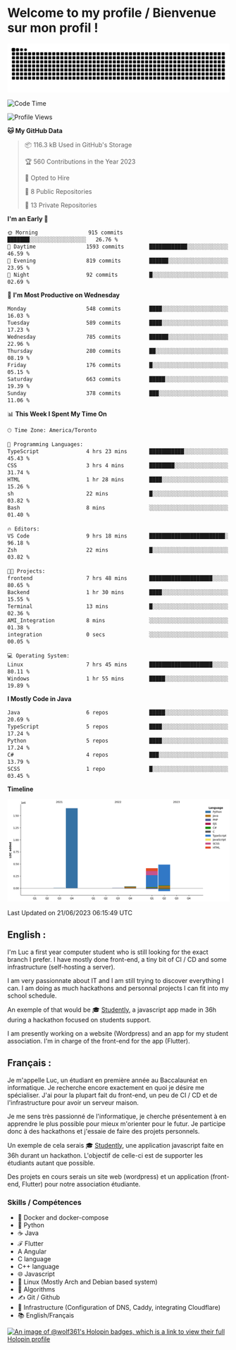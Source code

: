 # Welcome to my profile / Bienvenue sur mon profil !

![snake gif](https://github.com/wolf-361/wolf-361/blob/output/github-contribution-grid-snake.svg)

<!--START_SECTION:waka-->
![Code Time](http://img.shields.io/badge/Code%20Time-192%20hrs%2053%20mins-blue)

![Profile Views](http://img.shields.io/badge/Profile%20Views-0-blue)

**🐱 My GitHub Data** 

> 📦 116.3 kB Used in GitHub's Storage 
 > 
> 🏆 560 Contributions in the Year 2023
 > 
> 💼 Opted to Hire
 > 
> 📜 8 Public Repositories 
 > 
> 🔑 13 Private Repositories 
 > 
**I'm an Early 🐤** 

```text
🌞 Morning                915 commits         ███████░░░░░░░░░░░░░░░░░░   26.76 % 
🌆 Daytime                1593 commits        ████████████░░░░░░░░░░░░░   46.59 % 
🌃 Evening                819 commits         ██████░░░░░░░░░░░░░░░░░░░   23.95 % 
🌙 Night                  92 commits          █░░░░░░░░░░░░░░░░░░░░░░░░   02.69 % 
```
📅 **I'm Most Productive on Wednesday** 

```text
Monday                   548 commits         ████░░░░░░░░░░░░░░░░░░░░░   16.03 % 
Tuesday                  589 commits         ████░░░░░░░░░░░░░░░░░░░░░   17.23 % 
Wednesday                785 commits         ██████░░░░░░░░░░░░░░░░░░░   22.96 % 
Thursday                 280 commits         ██░░░░░░░░░░░░░░░░░░░░░░░   08.19 % 
Friday                   176 commits         █░░░░░░░░░░░░░░░░░░░░░░░░   05.15 % 
Saturday                 663 commits         █████░░░░░░░░░░░░░░░░░░░░   19.39 % 
Sunday                   378 commits         ███░░░░░░░░░░░░░░░░░░░░░░   11.06 % 
```


📊 **This Week I Spent My Time On** 

```text
🕑︎ Time Zone: America/Toronto

💬 Programming Languages: 
TypeScript               4 hrs 23 mins       ███████████░░░░░░░░░░░░░░   45.43 % 
CSS                      3 hrs 4 mins        ████████░░░░░░░░░░░░░░░░░   31.74 % 
HTML                     1 hr 28 mins        ████░░░░░░░░░░░░░░░░░░░░░   15.26 % 
sh                       22 mins             █░░░░░░░░░░░░░░░░░░░░░░░░   03.82 % 
Bash                     8 mins              ░░░░░░░░░░░░░░░░░░░░░░░░░   01.40 % 

🔥 Editors: 
VS Code                  9 hrs 18 mins       ████████████████████████░   96.18 % 
Zsh                      22 mins             █░░░░░░░░░░░░░░░░░░░░░░░░   03.82 % 

🐱‍💻 Projects: 
frontend                 7 hrs 48 mins       ████████████████████░░░░░   80.65 % 
Backend                  1 hr 30 mins        ████░░░░░░░░░░░░░░░░░░░░░   15.55 % 
Terminal                 13 mins             █░░░░░░░░░░░░░░░░░░░░░░░░   02.36 % 
AMI_Integration          8 mins              ░░░░░░░░░░░░░░░░░░░░░░░░░   01.38 % 
integration              0 secs              ░░░░░░░░░░░░░░░░░░░░░░░░░   00.05 % 

💻 Operating System: 
Linux                    7 hrs 45 mins       ████████████████████░░░░░   80.11 % 
Windows                  1 hr 55 mins        █████░░░░░░░░░░░░░░░░░░░░   19.89 % 
```

**I Mostly Code in Java** 

```text
Java                     6 repos             █████░░░░░░░░░░░░░░░░░░░░   20.69 % 
TypeScript               5 repos             ████░░░░░░░░░░░░░░░░░░░░░   17.24 % 
Python                   5 repos             ████░░░░░░░░░░░░░░░░░░░░░   17.24 % 
C#                       4 repos             ███░░░░░░░░░░░░░░░░░░░░░░   13.79 % 
SCSS                     1 repo              █░░░░░░░░░░░░░░░░░░░░░░░░   03.45 % 
```



**Timeline**

![Lines of Code chart](https://raw.githubusercontent.com/wolf-361/wolf-361/main/assets/bar_graph.png)


 Last Updated on 21/06/2023 06:15:49 UTC
<!--END_SECTION:waka-->

## English : 

I'm Luc a first year computer student who is still looking for the exact branch I prefer. I have mostly done front-end, a tiny bit of CI / CD and some infrastructure (self-hosting a server).

I am very passionnate about IT and I am still trying to discover everything I can. I am doing as much hackathons and personnal projects I can fit into my school schedule.

An exemple of that would be 🎓 [Studently](https://github.com/wolf-361/Studently-CodeJam12), a javascript app made in 36h during a hackathon focused on students support.

I am presently working on a website (Wordpress) and an app for my student association. I'm in charge of the front-end for the app (Flutter).

## Français :

Je m'appelle Luc, un étudiant en première année au Baccalauréat en informatique. Je recherche encore exactement en quoi je désire me spécialiser. J'ai pour la plupart fait du front-end, un peu de CI / CD et de l'infrastructure pour avoir un serveur maison.

Je me sens très passionné de l'informatique, je cherche présentement à en apprendre le plus possible pour mieux m'orienter pour le futur. Je participe donc à des hackathons et j'essaie de faire des projets personnels.

Un exemple de cela serais 🎓 [Studently](https://github.com/wolf-361/Studently-CodeJam12), une application javascript faite en 36h durant un hackathon. L'objectif de celle-ci est de supporter les étudiants autant que possible.

Des projets en cours serais un site web (wordpress) et un application (front-end, Flutter) pour notre association étudiante.

###  Skills / Compétences

* 🐋 Docker and docker-compose
* 🐍 Python
* ☕ Java
* ℱ Flutter
* A Angular
* C language
* C++ language
* 🌐 Javascript
* 🐧 Linux (Mostly Arch and Debian based system)
* 🧩 Algorithms
* ✍️ Git / Github
* 📜 Infrastructure (Configuration of DNS, Caddy, integrating Cloudflare)
* 📚 English/Français

[![An image of @wolf361's Holopin badges, which is a link to view their full Holopin profile](https://holopin.me/wolf361)](https://holopin.io/@wolf361)


